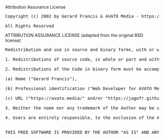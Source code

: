 Attribution Assurance License
<pre>
Copyright (c) 2002 by Gerard Francis & AVATO Media - https://avato.media/ & https://jagofr.github.io/

All Rights Reserved
</pre>
ATTRIBUTION ASSURANCE LICENSE (adapted from the original BSD license)
<pre>
Redistribution and use in source and binary forms, with or without modification, are permitted provided that the conditions below are met. These conditions require a modest attribution to Gerard Francis (the "Author"), who hopes that its promotional value may help justify the thousands of dollars in otherwise billable time invested in writing this and other freely available, open-source software.

1. Redistributions of source code, in whole or part and with or without modification (the "Code"), must prominently display this GPG-signed text in verifiable form.

2. Redistributions of the Code in binary form must be accompanied by this GPG-signed text in any documentation and, each time the resulting executable program or a program dependent thereon is launched, a prominent display (e.g., splash screen or banner text) of the Author's attribution information, which includes:

(a) Name ("Gerard Francis"),

(b) Professional identification ("Web Developer for AVATO Media"), and

(c) URL ("https://avato.media/" and/or "https://jagofr.github.io/").

3. Neither the name nor any trademark of the Author may be used to endorse or promote products derived from this software without specific prior written permission.

4. Users are entirely responsible, to the exclusion of the Author and any other persons, for compliance with (1) regulations set by owners or administrators of employed equipment, (2) licensing terms of any other software, and (3) local regulations regarding use, including those regarding import, export, and use of encryption software.


THIS FREE SOFTWARE IS PROVIDED BY THE AUTHOR "AS IS" AND ANY EXPRESS OR IMPLIED WARRANTIES, INCLUDING, BUT NOT LIMITED TO, THE IMPLIED WARRANTIES OF MERCHANTABILITY AND FITNESS FOR A PARTICULAR PURPOSE ARE DISCLAIMED. IN NO EVENT SHALL THE AUTHOR OR ANY CONTRIBUTOR BE LIABLE FOR ANY DIRECT, INDIRECT, INCIDENTAL, SPECIAL, EXEMPLARY, OR CONSEQUENTIAL DAMAGES (INCLUDING, BUT NOT LIMITED TO, EFFECTS OF UNAUTHORIZED OR MALICIOUS NETWORK ACCESS; PROCUREMENT OF SUBSTITUTE GOODS OR SERVICES; LOSS OF USE, DATA, OR PROFITS; OR BUSINESS INTERRUPTION) HOWEVER CAUSED AND ON ANY THEORY OF LIABILITY, WHETHER IN CONTRACT, STRICT LIABILITY, OR TORT (INCLUDING NEGLIGENCE OR OTHERWISE) ARISING IN ANY WAY OUT OF THE USE OF THIS SOFTWARE, EVEN IF ADVISED OF THE POSSIBILITY OF SUCH DAMAGE.
</pre>
